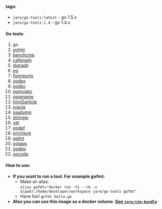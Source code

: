 #### **tags:**
  - `jare/go-tools:latest`  - go 1.5.x
  - `jare/go-tools:1.4`     - go 1.4.x
  
#### **Go tools:**  
  1. go    
  2. [gofmt](https://golang.org/cmd/gofmt/)  
  3. [benchcmp](https://golang.org/x/tools/cmd/benchcmp)   
  4. [callgraph](https://golang.org/x/tools/cmd/callgraph)   
  5. [digraph](https://golang.org/x/tools/cmd/digraph)   
  6. [eg](https://golang.org/x/tools/cmd/eg)   
  7. [fiximports](https://golang.org/x/tools/cmd/fiximports)   
  8. [godex](https://golang.org/x/tools/cmd/godex)   
  9. [godoc](https://golang.org/x/tools/cmd/godoc)   
  10. [gomvpkg](https://golang.org/x/tools/cmd/gomvpkg)   
  11. [gorename](https://golang.org/x/tools/cmd/gorename)   
  12. [html2article](https://golang.org/x/tools/cmd/html2article)   
  13. [oracle](https://golang.org/x/tools/cmd/oracle)   
  14. [ssadump](https://golang.org/x/tools/cmd/ssadump)   
  15. [stringer](https://golang.org/x/tools/cmd/stringer)   
  16. [vet](https://golang.org/x/tools/cmd/vet)
  17. [godef](https://code.google.com/p/rog-go/exp/cmd/godef)
  18. [errcheck](https://github.com/kisielk/errcheck)
  19. [golint](https://github.com/golang/lint/golint)
  20. [gotags](https://github.com/jstemmer/gotags)
  21. [godep](https://github.com/tools/godep)
  22. [gocode](https://github.com/nsf/gocode)

#### **How to use:**
  - **If you want to run a tool. For example gofmt:**
    - Make an alias:  
     `alias gofmt="docker run -ti --rm -v $(pwd):/home/developer/workspace jare/go-tools gofmt"`
    - Have fun!  `gofmt hello.go`
  - **Also you can use this image as a docker volume. [See `jare/vim-bundle`](https://registry.hub.docker.com/u/jare/vim-bundle/)**
